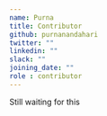 ```yaml
---
name: Purna
title: Contributor
github: purnanandahari
twitter: ""
linkedin: ""
slack: ""
joining_date: ""
role : contributor
---
```


Still waiting for this
